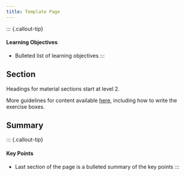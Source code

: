 ```yaml
---
title: Template Page
---
```


::: {.callout-tip}
#### Learning Objectives

- Bulleted list of learning objectives
:::


## Section

Headings for material sections start at level 2. 

More guidelines for content available [here](https://cambiotraining.github.io/quarto-course-template/materials/02-content_guidelines.html), including how to write the exercise boxes.


## Summary

::: {.callout-tip}
#### Key Points

- Last section of the page is a bulleted summary of the key points
:::

